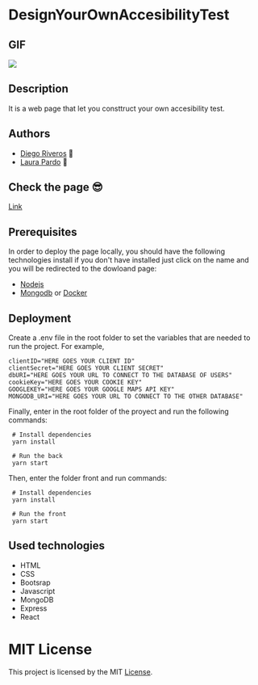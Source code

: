 # DesignYourOwnAccesibilityTest

## GIF

![](https://raw.githubusercontent.com/dfriveros11/DesignYourOwnAccesibilityTest/master/agif.gif)

## Description

It is a web page that let you consttruct your own accesibility test.

## Authors

- [Diego Riveros](https://dfriveros11.github.io/DiegoRiverosWebPage/) :man:
- [Laura Pardo](https://laupardo.github.io/index.html) :girl:

## Check the page :sunglasses:

[Link](https://designyourownaccesbilitytest.herokuapp.com/)

## Prerequisites

In order to deploy the page locally, you should have the following technologies install if you don't have installed just click on the name and you will be redirected to the dowloand page:

- [Nodejs](https://nodejs.org/es/download/)
- [Mongodb](https://www.mongodb.com/download-center/community) or [Docker](https://docs.docker.com/install/linux/docker-ce/ubuntu/)

## Deployment

Create a .env file in the root folder to set the variables that are needed to run the project. For example,

```
clientID="HERE GOES YOUR CLIENT ID"
clientSecret="HERE GOES YOUR CLIENT SECRET"
dbURI="HERE GOES YOUR URL TO CONNECT TO THE DATABASE OF USERS"
cookieKey="HERE GOES YOUR COOKIE KEY"
GOOGLEKEY="HERE GOES YOUR GOOGLE MAPS API KEY"
MONGODB_URI="HERE GOES YOUR URL TO CONNECT TO THE OTHER DATABASE"
```

Finally, enter in the root folder of the proyect and run the following commands:

```
 # Install dependencies
 yarn install

 # Run the back
 yarn start
```

Then, enter the folder front and run commands:

```
 # Install dependencies
 yarn install

 # Run the front
 yarn start
```

## Used technologies

- HTML
- CSS
- Bootsrap
- Javascript
- MongoDB
- Express
- React

# MIT License

This project is licensed by the MIT [License](https://github.com/dfriveros11/NeighborAssist/blob/master/LICENSE).
